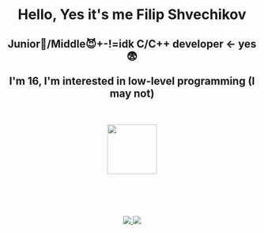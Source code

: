 <div id="header" align="center">
    <h1>Hello, Yes it's me Filip Shvechikov</h1>
    <h2>Junior👿/Middle😈+-!=idk C/C++ developer <- yes😨<br><br>
    I'm 16, I'm interested in low-level programming (I may not) <br><br><br>
    <img src="https://i.giphy.com/media/v1.Y2lkPTc5MGI3NjExNm4zMHN3MjBnZDc5NW8zb3V1dXJuN3dlMmRhdng3bnJwc2Eya3JuaiZlcD12MV9pbnRlcm5hbF9naWZfYnlfaWQmY3Q9Zw/3NnnS6Q8hVPZC/giphy.gif" width=100/>
    </h2>
    <br><br><br><br>
    <a href="https://t.me/svechka186"> 
        <img src="https://img.shields.io/badge/Telegram-blue?logo=telegram&logoColor=white&style=flat-square"/>
    </a>
    <img src="https://cdn.jsdelivr.net/gh/devicons/devicon@latest/icons/llvm/llvm-original.svg" />    
</div>
